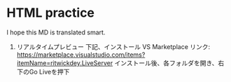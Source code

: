 # HTML practice

I hope this MD is translated smart.

1. リアルタイムプレビュー
下記、インストール
VS Marketplace リンク: https://marketplace.visualstudio.com/items?itemName=ritwickdey.LiveServer
インストール後、各フォルダを開き、右下のGo Liveを押下